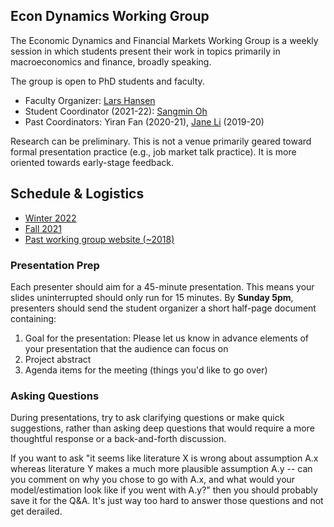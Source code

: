 ## Econ Dynamics Working Group

The Economic Dynamics and Financial Markets Working Group is a weekly session in which students present their work in topics primarily in macroeconomics and finance, broadly speaking. 

The group is open to PhD students and faculty.
- Faculty Organizer: [Lars Hansen](https://larspeterhansen.org/)
- Student Coordinator (2021-22): [Sangmin Oh](https://sangmino.github.io/)
- Past Coordinators: Yiran Fan (2020-21), [Jane Li](https://www.lijianuchicago.com/) (2019-20)

Research can be preliminary. This is not a venue primarily geared toward formal presentation practice (e.g., job market talk practice). It is more oriented towards early-stage feedback. 

## Schedule & Logistics
- [Winter 2022](2022W.md)
- [Fall 2021](2021F.md)
- [Past working group website (~2018)](https://sites.google.com/site/economicdynamicswg/contact-me?authuser=0)

### Presentation Prep
Each presenter should aim for a 45-minute presentation. This means your slides uninterrupted should only run for 15 minutes.
By **Sunday 5pm**, presenters should send the student organizer a short half-page document containing:
1. Goal for the presentation: Please let us know in advance elements of your presentation that the audience can focus on
2. Project abstract
3. Agenda items for the meeting (things you'd like to go over)

### Asking Questions
During presentations, try to ask clarifying questions or make quick suggestions, rather than asking deep questions that would require a more thoughtful response or a back-and-forth discussion. 

If you want to ask "it seems like literature X is wrong about assumption A.x whereas literature Y makes a much more plausible assumption A.y -- can you comment on why you chose to go with A.x, and what would your model/estimation look like if you went with A.y?" then you should probably save it for the Q&A. It's just way too hard to answer those questions and not get derailed.

